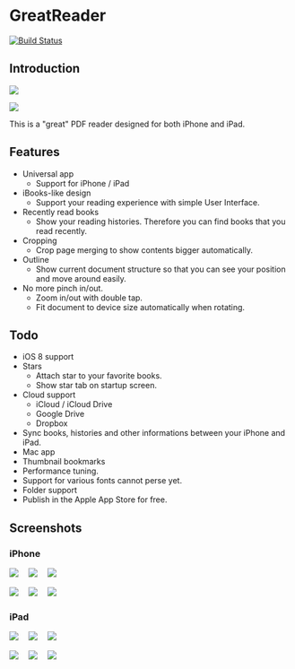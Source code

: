 GreatReader
===========

[![Build Status](https://travis-ci.org/semweb/GreatReader.svg?branch=master)](https://travis-ci.org/semweb/GreatReader)

## Introduction

![](https://raw.githubusercontent.com/semweb/GreatReader/master/GreatReader/Images.xcassets/AppIcon.appiconset/Icon-60@2x.png)

[![](https://raw.github.com/wiki/semweb/GreatReader/images/AppStoreBadge.png)](https://itunes.apple.com/us/app/greatreader/id903651112)

This is a "great" PDF reader designed for both iPhone and iPad.

## Features

- Universal app
    - Support for iPhone / iPad
- iBooks-like design
    - Support your reading experience with simple User Interface.
- Recently read books
    - Show your reading histories. Therefore you can find books that you read recently.
- Cropping
    - Crop page merging to show contents bigger automatically.
- Outline
    - Show current document structure so that you can see your position and move around easily.
- No more pinch in/out.
    - Zoom in/out with double tap.
    - Fit document to device size automatically when rotating.

## Todo

- iOS 8 support
- Stars
    - Attach star to your favorite books.
    - Show star tab on startup screen.
- Cloud support
    - iCloud / iCloud Drive
    - Google Drive
    - Dropbox
- Sync books, histories and other informations between your iPhone and iPad.
- Mac app
- Thumbnail bookmarks
- Performance tuning.
- Support for various fonts cannot perse yet.
- Folder support
- Publish in the Apple App Store for free.

## Screenshots

### iPhone

![](https://raw.github.com/wiki/semweb/GreatReader/images/iphone/HomeDocuments.png)
　![](https://raw.github.com/wiki/semweb/GreatReader/images/iphone/HomeDocumentsEdit.png)
　![](https://raw.github.com/wiki/semweb/GreatReader/images/iphone/HomeRecently.png)

![](https://raw.github.com/wiki/semweb/GreatReader/images/iphone/Document.png)
　![](https://raw.github.com/wiki/semweb/GreatReader/images/iphone/Crop.png)
　![](https://raw.github.com/wiki/semweb/GreatReader/images/iphone/Brightness.png)

### iPad

![](https://raw.github.com/wiki/semweb/GreatReader/images/ipad/HomeDocuments.png)
　![](https://raw.github.com/wiki/semweb/GreatReader/images/ipad/HomeDocumentsEdit.png)
　![](https://raw.github.com/wiki/semweb/GreatReader/images/ipad/HomeRecently.png)

![](https://raw.github.com/wiki/semweb/GreatReader/images/ipad/Document.png)
　![](https://raw.github.com/wiki/semweb/GreatReader/images/ipad/Crop.png)
　![](https://raw.github.com/wiki/semweb/GreatReader/images/ipad/Brightness.png)